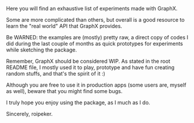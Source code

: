 Here you will find an exhaustive list of experiments made with GraphX.

Some are more complicated than others, but overall is a good resource to learn the "real world" API that GraphX provides.

Be WARNED: the examples are (mostly) pretty raw, a direct copy of codes I did during the last couple of months as
quick prototypes for experiments while sketching the package.

Remember, GraphX should be considered WIP. As stated in the root README file, I mostly used it to play, prototype
and have fun creating random stuffs, and that's the spirit of it :)

Although you are free to use it in production apps (some users are, myself as well), beware that you might find
some bugs.

I truly hope you enjoy using the package, as I much as I do.

Sincerely, roipeker.